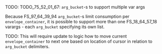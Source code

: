 
TODO: TODO_75_52_01_67: `arg_bucket`-s to support multiple var args

Because FS_97_64_39_94 `arg_bucket`-s limit consumption per `envelope_container`,
it is possible to support more than one FS_18_64_57_18 varargs - each `arg_bucket` specifying its own list.

TODO: This will require update to logic how to move current `envelope_container`
      to next one based on location of cursor in relation to `arg_bucket` delimiters.

